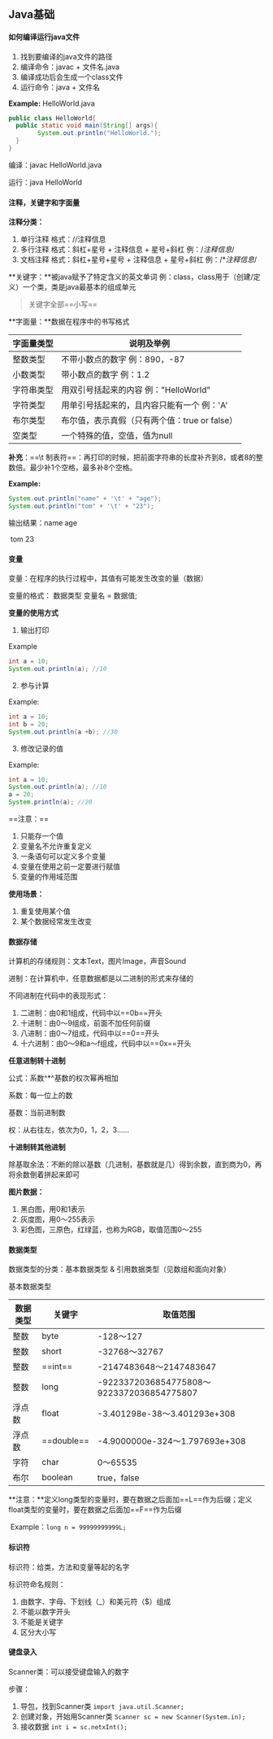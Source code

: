 ## Java基础

#### 如何编译运行java文件

1. 找到要编译的java文件的路径
2. 编译命令：javac + 文件名.java
3. 编译成功后会生成一个class文件
4. 运行命令：java + 文件名

**Example:**  HelloWorld.java

```java
public class HelloWorld{
  public static void main(String[] args){
        System.out.println("HelloWorld.");
  }
}
```

编译：javac HelloWorld.java

运行：java HelloWorld



#### 注释，关键字和字面量

**注释分类：**

1. 单行注释  格式：//注释信息
2. 多行注释  格式：斜杠+星号 + 注释信息 + 星号+斜杠  例：/*注释信息*/
3. 文档注释  格式：斜杠+星号+星号 + 注释信息 + 星号+斜杠  例：/**注释信息*/

**关键字：**被java赋予了特定含义的英文单词   例：class，class用于（创建/定义）一个类，类是java最基本的组成单元

> 关键字全部==小写==

**字面量：**数据在程序中的书写格式

| 字面量类型 | 说明及举例 |
| :--------- | ---------- |
| 整数类型   | 不带小数点的数字  例：890，-87              |
| 小数类型   | 带小数点的数字  例：1.2                     |
| 字符串类型 | 用双引号括起来的内容  例："HelloWorld"      |
| 字符类型   | 用单引号括起来的，且内容只能有一个  例：'A' |
| 布尔类型   | 布尔值，表示真假（只有两个值：true or false） |
| 空类型     | 一个特殊的值，空值，值为null |

**补充**：==\t  制表符==：再打印的时候，把前面字符串的长度补齐到8，或者8的整数倍。最少补1个空格，最多补8个空格。

**Example:**

```java
System.out.println("name" + '\t' + "age");
System.out.println("tom" + '\t' + "23");
```

输出结果：name   age

​                    tom     23



#### 变量

变量：在程序的执行过程中，其值有可能发生改变的量（数据）

变量的格式： 数据类型 变量名 = 数据值;

**变量的使用方式**

1. 输出打印

  Example

```java
int a = 10;
System.out.println(a); //10
```

2. 参与计算

  Example:

```java
int a = 10;
int b = 20;
System.out.println(a +b); //30
```

3. 修改记录的值

  Example:

```java
int a = 10;
System.out.println(a); //10
a = 20;
System.println(a); //20
```

==注意：==

1. 只能存一个值
2. 变量名不允许重复定义
3. 一条语句可以定义多个变量
4. 变量在使用之前一定要进行赋值
5. 变量的作用域范围

**使用场景：**

1. 重复使用某个值
2. 某个数据经常发生改变



#### 数据存储

计算机的存储规则：文本Text，图片Image，声音Sound

进制：在计算机中，任意数据都是以二进制的形式来存储的

不同进制在代码中的表现形式：

1. 二进制：由0和1组成，代码中以==0b==开头
2. 十进制：由0～9组成，前面不加任何前缀
3. 八进制：由0～7组成，代码中以==0==开头
4. 十六进制：由0～9和a～f组成，代码中以==0x==开头

**任意进制转十进制**

公式：系数^*^基数的权次幂再相加

系数：每一位上的数

基数：当前进制数

权：从右往左，依次为0，1，2，3......

**十进制转其他进制**

除基取余法：不断的除以基数（几进制，基数就是几）得到余数，直到商为0，再将余数倒着拼起来即可

**图片数据：**

1. 黑白图，用0和1表示
2. 灰度图，用0～255表示
3. 彩色图，三原色，红绿蓝，也称为RGB，取值范围0～255



#### 数据类型

数据类型的分类：基本数据类型 & 引用数据类型（见数组和面向对象）

基本数据类型

| 数据类型 | 关键字     | 取值范围                                  |
| -------- | ---------- | ----------------------------------------- |
| 整数     | byte       | -128～127                                 |
| 整数     | short      | -32768～32767                             |
| 整数     | ==int==    | -2147483648～2147483647                   |
| 整数     | long       | -9223372036854775808～9223372036854775807 |
| 浮点数   | float      | -3.401298e-38～3.401293e+308              |
| 浮点数   | ==double== | -4.9000000e-324～1.797693e+308            |
| 字符     | char       | 0～65535                                  |
| 布尔     | boolean    | true，false                               |

**注意：**定义long类型的变量时，要在数据之后面加==L==作为后缀；定义float类型的变量时，要在数据之后面加==F==作为后缀

​           Example：`long n = 99999999999L;`



#### 标识符

标识符：给类，方法和变量等起的名字

标识符命名规则：

1. 由数字、字母、下划线（_）和美元符（$）组成
2. 不能以数字开头
3. 不能是关键字
4. 区分大小写



#### 键盘录入

Scanner类：可以接受键盘输入的数字

步骤：

1. 导包，找到Scanner类   `import java.util.Scanner;`
2. 创建对象，开始用Scanner类   `Scanner sc = new Scanner(System.in);`
3. 接收数据   `int i = sc.netxInt();`

